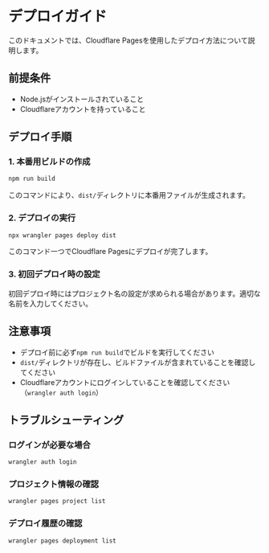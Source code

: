 # デプロイガイド

このドキュメントでは、Cloudflare Pagesを使用したデプロイ方法について説明します。

## 前提条件

- Node.jsがインストールされていること
- Cloudflareアカウントを持っていること

## デプロイ手順

### 1. 本番用ビルドの作成

```bash
npm run build
```

このコマンドにより、`dist/`ディレクトリに本番用ファイルが生成されます。

### 2. デプロイの実行

```bash
npx wrangler pages deploy dist
```

このコマンド一つでCloudflare Pagesにデプロイが完了します。

### 3. 初回デプロイ時の設定

初回デプロイ時にはプロジェクト名の設定が求められる場合があります。適切な名前を入力してください。

## 注意事項

- デプロイ前に必ず`npm run build`でビルドを実行してください
- `dist/`ディレクトリが存在し、ビルドファイルが含まれていることを確認してください
- Cloudflareアカウントにログインしていることを確認してください（`wrangler auth login`）

## トラブルシューティング

### ログインが必要な場合

```bash
wrangler auth login
```

### プロジェクト情報の確認

```bash
wrangler pages project list
```

### デプロイ履歴の確認

```bash
wrangler pages deployment list
```
